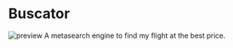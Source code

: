 # Buscator
![preview](https://drive.google.com/file/d/1V2l2e5KTMag8dQOZLFzvNVHgwIw1DSCW/view?usp=sharing)
A metasearch engine to find my flight at the best price.